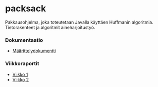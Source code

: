 # packsack

Pakkausohjelma, joka toteutetaan Javalla käyttäen Huffmanin algoritmia. Tietorakenteet ja algoritmit aineharjoitustyö.

###  Dokumentaatio

* [Määrittelydokumentti](https://github.com/sebazai/packsack/blob/master/documentation/maarittelydokumentti.md)


### Viikkoraportit

* [Viikko 1](https://github.com/sebazai/packsack/blob/master/documentation/viikko1.md)
* [Viikko 2](https://github.com/sebazai/packsack/blob/master/documentation/viikko2.md)
